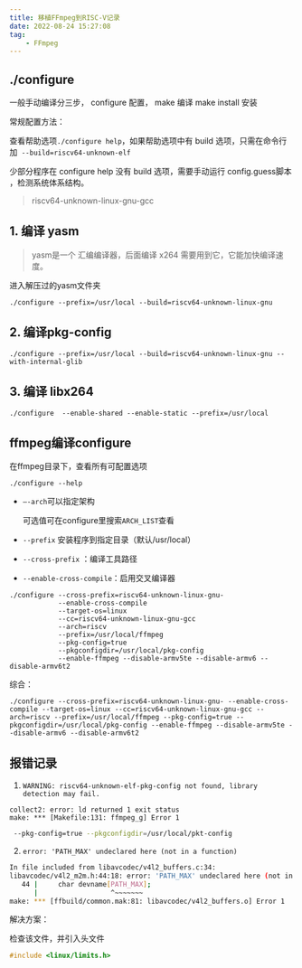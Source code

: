 ```yaml
---
title: 移植FFmpeg到RISC-V记录
date: 2022-08-24 15:27:08
tag: 
    - FFmpeg
---
```


## ./configure

一般手动编译分三步， configure 配置， make 编译 make install 安装

常规配置方法：

查看帮助选项`./configure help`，如果帮助选项中有 build 选项，只需在命令行加` --build=riscv64-unknown-elf`

少部分程序在 configure help 没有 build 选项，需要手动运行 config.guess脚本 ，检测系统体系结构。

> riscv64-unknown-linux-gnu-gcc

## 1. 编译 yasm

> yasm是一个 汇编编译器，后面编译 x264 需要用到它，它能加快编译速度。

进入解压过的yasm文件夹

```
./configure --prefix=/usr/local --build=riscv64-unknown-linux-gnu
```





## 2. 编译pkg-config

```
./configure --prefix=/usr/local --build=riscv64-unknown-linux-gnu --with-internal-glib
```



## 3. 编译 libx264

```
./configure  --enable-shared --enable-static --prefix=/usr/local
```







##  ffmpeg编译configure

在ffmpeg目录下，查看所有可配置选项

````assembly
./configure --help
````

- `–-arch`可以指定架构

  可选值可在configure里搜索`ARCH_LIST`查看

- `--prefix` 安装程序到指定目录（默认/usr/local）

- `--cross-prefix` ：编译工具路径

- `--enable-cross-compile`：启用交叉编译器

```
./configure --cross-prefix=riscv64-unknown-linux-gnu- 
			--enable-cross-compile 
			--target-os=linux 
			--cc=riscv64-unknown-linux-gnu-gcc 
			--arch=riscv 
			--prefix=/usr/local/ffmpeg 
			--pkg-config=true 
			--pkgconfigdir=/usr/local/pkg-config 
			--enable-ffmpeg --disable-armv5te --disable-armv6 --disable-armv6t2 
```

综合：

```
./configure --cross-prefix=riscv64-unknown-linux-gnu- --enable-cross-compile --target-os=linux --cc=riscv64-unknown-linux-gnu-gcc --arch=riscv --prefix=/usr/local/ffmpeg --pkg-config=true --pkgconfigdir=/usr/local/pkg-config --enable-ffmpeg --disable-armv5te --disable-armv6 --disable-armv6t2 
```







## 报错记录

1. `WARNING: riscv64-unknown-elf-pkg-config not found, library detection may fail.`



```
collect2: error: ld returned 1 exit status
make: *** [Makefile:131: ffmpeg_g] Error 1
```

``` bash
 --pkg-config=true --pkgconfigdir=/usr/local/pkt-config
```


2. `error: 'PATH_MAX' undeclared here (not in a function)`

``` bash
In file included from libavcodec/v4l2_buffers.c:34:
libavcodec/v4l2_m2m.h:44:18: error: 'PATH_MAX' undeclared here (not in a function)
   44 |     char devname[PATH_MAX];
      |                  ^~~~~~~~
make: *** [ffbuild/common.mak:81: libavcodec/v4l2_buffers.o] Error 1
```

解决方案：

检查该文件，并引入头文件

``` C
#include <linux/limits.h>
```
